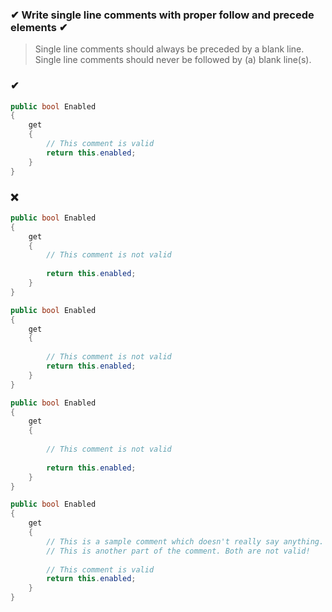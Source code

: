 ### ✔ Write single line comments with proper follow and precede elements ✔

> Single line comments should always be preceded by a blank line.  
> Single line comments should never be followed by (a) blank line(s).  

### ✔
``` csharp
public bool Enabled
{
    get
    {
        // This comment is valid
        return this.enabled;  
    }
}
```

### ❌ 
``` csharp
public bool Enabled
{
    get
    {
        // This comment is not valid
        
        return this.enabled;  
    }
}
```
``` csharp
public bool Enabled
{
    get
    {
    
        // This comment is not valid
        return this.enabled;  
    }
}
```
``` csharp
public bool Enabled
{
    get
    {
    
        // This comment is not valid
        
        return this.enabled;  
    }
}
```
``` csharp
public bool Enabled
{
    get
    {
        // This is a sample comment which doesn't really say anything.
        // This is another part of the comment. Both are not valid!
    
        // This comment is valid
        return this.enabled;  
    }
}
```
